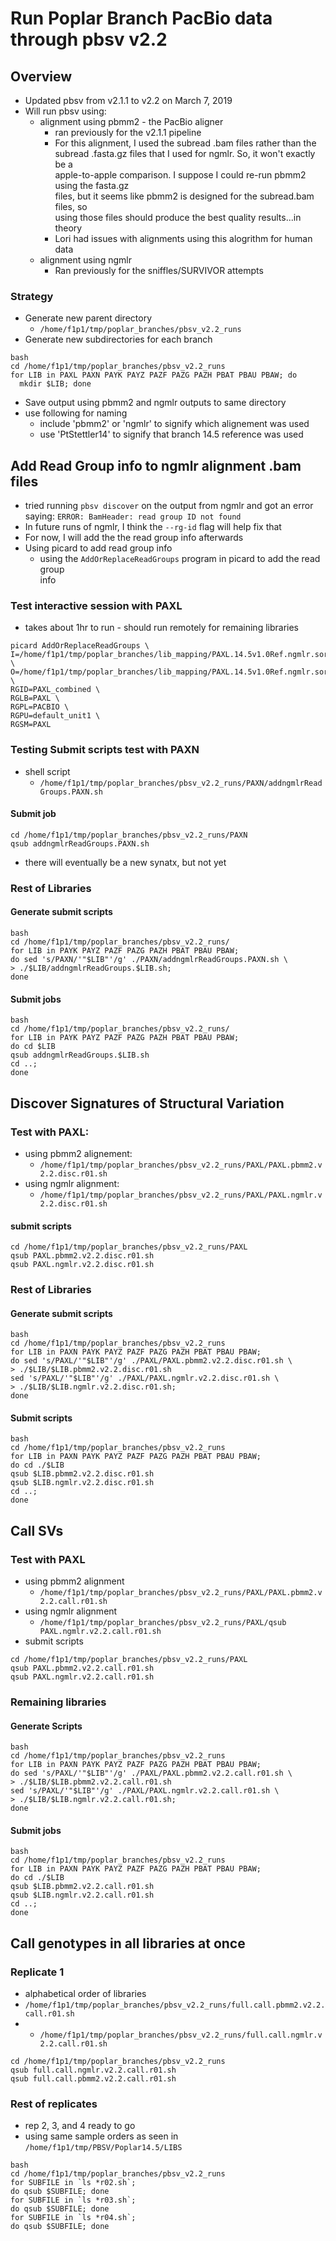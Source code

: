 # Run Poplar Branch PacBio data through pbsv v2.2

## Overview
* Updated pbsv from v2.1.1 to v2.2 on March 7, 2019
* Will run pbsv using:
  * alignment using pbmm2 - the PacBio aligner
    * ran previously for the v2.1.1 pipeline
    * For this alignment, I used the subread .bam files rather than the \
subread .fasta.gz files that I used for ngmlr. So, it won't exactly be a \
apple-to-apple comparison. I suppose I could re-run pbmm2 using the fasta.gz \
files, but it seems like pbmm2 is designed for the subread.bam files, so \
using those files should produce the best quality results...in theory
    * Lori had issues with alignments using this alogrithm for human data
  * alignment using ngmlr
    * Ran previously for the sniffles/SURVIVOR attempts
### Strategy
* Generate new parent directory
  * `/home/f1p1/tmp/poplar_branches/pbsv_v2.2_runs`
* Generate new subdirectories for each branch
```
bash
cd /home/f1p1/tmp/poplar_branches/pbsv_v2.2_runs
for LIB in PAXL PAXN PAYK PAYZ PAZF PAZG PAZH PBAT PBAU PBAW; do
  mkdir $LIB; done
```
* Save output using pbmm2 and ngmlr outputs to same directory
* use following for naming
  * include 'pbmm2' or 'ngmlr' to signify which alignement was used
  * use 'PtStettler14' to signify that branch 14.5 reference was used

## Add Read Group info to ngmlr alignment .bam files
* tried running `pbsv discover` on the output from ngmlr and got an error \
saying: `ERROR: BamHeader: read group ID not found`
* In future runs of ngmlr, I think the `--rg-id` flag will help fix that
* For now, I will add the the read group info afterwards
* Using picard to add read group info
  * using the `AddOrReplaceReadGroups` program in picard to add the read group \
info
### Test interactive session with PAXL
* takes about 1hr to run - should run remotely for remaining libraries
```
picard AddOrReplaceReadGroups \
I=/home/f1p1/tmp/poplar_branches/lib_mapping/PAXL.14.5v1.0Ref.ngmlr.sorted.bam \
O=/home/f1p1/tmp/poplar_branches/lib_mapping/PAXL.14.5v1.0Ref.ngmlr.sorted.withRG.bam \
RGID=PAXL_combined \
RGLB=PAXL \
RGPL=PACBIO \
RGPU=default_unit1 \
RGSM=PAXL
```
### Testing Submit scripts test with PAXN
* shell script
  * `/home/f1p1/tmp/poplar_branches/pbsv_v2.2_runs/PAXN/addngmlrReadGroups.PAXN.sh`
#### Submit job
```
cd /home/f1p1/tmp/poplar_branches/pbsv_v2.2_runs/PAXN
qsub addngmlrReadGroups.PAXN.sh
```
* there will eventually be a new synatx, but not yet
### Rest of Libraries
#### Generate submit scripts
```
bash
cd /home/f1p1/tmp/poplar_branches/pbsv_v2.2_runs/
for LIB in PAYK PAYZ PAZF PAZG PAZH PBAT PBAU PBAW;
do sed 's/PAXN/'"$LIB"'/g' ./PAXN/addngmlrReadGroups.PAXN.sh \
> ./$LIB/addngmlrReadGroups.$LIB.sh;
done
```
#### Submit jobs
```
bash
cd /home/f1p1/tmp/poplar_branches/pbsv_v2.2_runs/
for LIB in PAYK PAYZ PAZF PAZG PAZH PBAT PBAU PBAW;
do cd $LIB
qsub addngmlrReadGroups.$LIB.sh
cd ..;
done
```

## Discover Signatures of Structural Variation
### Test with PAXL:
* using pbmm2 alignement:
  * `/home/f1p1/tmp/poplar_branches/pbsv_v2.2_runs/PAXL/PAXL.pbmm2.v2.2.disc.r01.sh`
* using ngmlr alignment:
  * `/home/f1p1/tmp/poplar_branches/pbsv_v2.2_runs/PAXL/PAXL.ngmlr.v2.2.disc.r01.sh`
#### submit scripts
```
cd /home/f1p1/tmp/poplar_branches/pbsv_v2.2_runs/PAXL
qsub PAXL.pbmm2.v2.2.disc.r01.sh
qsub PAXL.ngmlr.v2.2.disc.r01.sh
```
### Rest of Libraries
#### Generate submit scripts
```
bash
cd /home/f1p1/tmp/poplar_branches/pbsv_v2.2_runs
for LIB in PAXN PAYK PAYZ PAZF PAZG PAZH PBAT PBAU PBAW;
do sed 's/PAXL/'"$LIB"'/g' ./PAXL/PAXL.pbmm2.v2.2.disc.r01.sh \
> ./$LIB/$LIB.pbmm2.v2.2.disc.r01.sh
sed 's/PAXL/'"$LIB"'/g' ./PAXL/PAXL.ngmlr.v2.2.disc.r01.sh \
> ./$LIB/$LIB.ngmlr.v2.2.disc.r01.sh;
done
```
#### Submit scripts
```
bash
cd /home/f1p1/tmp/poplar_branches/pbsv_v2.2_runs
for LIB in PAXN PAYK PAYZ PAZF PAZG PAZH PBAT PBAU PBAW;
do cd ./$LIB
qsub $LIB.pbmm2.v2.2.disc.r01.sh
qsub $LIB.ngmlr.v2.2.disc.r01.sh
cd ..;
done
```

## Call SVs
### Test with PAXL
* using pbmm2 alignment
  * `/home/f1p1/tmp/poplar_branches/pbsv_v2.2_runs/PAXL/PAXL.pbmm2.v2.2.call.r01.sh`
* using ngmlr alignment
  * `/home/f1p1/tmp/poplar_branches/pbsv_v2.2_runs/PAXL/qsub PAXL.ngmlr.v2.2.call.r01.sh`
* submit scripts
```
cd /home/f1p1/tmp/poplar_branches/pbsv_v2.2_runs/PAXL
qsub PAXL.pbmm2.v2.2.call.r01.sh
qsub PAXL.ngmlr.v2.2.call.r01.sh
```
### Remaining libraries
#### Generate Scripts
```
bash
cd /home/f1p1/tmp/poplar_branches/pbsv_v2.2_runs
for LIB in PAXN PAYK PAYZ PAZF PAZG PAZH PBAT PBAU PBAW;
do sed 's/PAXL/'"$LIB"'/g' ./PAXL/PAXL.pbmm2.v2.2.call.r01.sh \
> ./$LIB/$LIB.pbmm2.v2.2.call.r01.sh
sed 's/PAXL/'"$LIB"'/g' ./PAXL/PAXL.ngmlr.v2.2.call.r01.sh \
> ./$LIB/$LIB.ngmlr.v2.2.call.r01.sh;
done
```
#### Submit jobs
```
bash
cd /home/f1p1/tmp/poplar_branches/pbsv_v2.2_runs
for LIB in PAXN PAYK PAYZ PAZF PAZG PAZH PBAT PBAU PBAW;
do cd ./$LIB
qsub $LIB.pbmm2.v2.2.call.r01.sh
qsub $LIB.ngmlr.v2.2.call.r01.sh
cd ..;
done
```

## Call genotypes in all libraries at once
### Replicate 1
* alphabetical order of libraries
* `/home/f1p1/tmp/poplar_branches/pbsv_v2.2_runs/full.call.pbmm2.v2.2.call.r01.sh`
* * `/home/f1p1/tmp/poplar_branches/pbsv_v2.2_runs/full.call.ngmlr.v2.2.call.r01.sh`
```
cd /home/f1p1/tmp/poplar_branches/pbsv_v2.2_runs
qsub full.call.ngmlr.v2.2.call.r01.sh
qsub full.call.pbmm2.v2.2.call.r01.sh
```
### Rest of replicates
* rep 2, 3, and 4 ready to go
* using same sample orders as seen in `/home/f1p1/tmp/PBSV/Poplar14.5/LIBS`
```
bash
cd /home/f1p1/tmp/poplar_branches/pbsv_v2.2_runs
for SUBFILE in `ls *r02.sh`;
do qsub $SUBFILE; done
for SUBFILE in `ls *r03.sh`;
do qsub $SUBFILE; done
for SUBFILE in `ls *r04.sh`;
do qsub $SUBFILE; done

```


